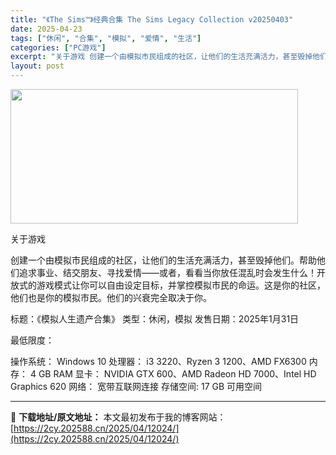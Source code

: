 ```yaml
---
title: "《The Sims™》经典合集 The Sims Legacy Collection v20250403"
date: 2025-04-23
tags: ["休闲", "合集", "模拟", "爱情", "生活"]
categories: ["PC游戏"]
excerpt: "关于游戏 创建一个由模拟市民组成的社区，让他们的生活充满活力，甚至毁掉他们。帮助他们追求事业、结交朋友、寻找爱情——或者，看看当你放任混乱时会发生什么！开放式的游戏模式让你可以自由设定目标，并掌控模拟市民的命运。这是你的社区，他们也是你的模拟市民。他们的兴衰完全取决于你。 标题：《模拟人生遗产合集》&hellip;"
layout: post
---
```


<img class="aligncenter size-full wp-image-12030" src="https://2cy.202588.cn/wp-content/uploads/2025/04/2025042313350716.webp" alt="" width="460" height="215" />

关于游戏

创建一个由模拟市民组成的社区，让他们的生活充满活力，甚至毁掉他们。帮助他们追求事业、结交朋友、寻找爱情——或者，看看当你放任混乱时会发生什么！开放式的游戏模式让你可以自由设定目标，并掌控模拟市民的命运。这是你的社区，他们也是你的模拟市民。他们的兴衰完全取决于你。

标题：《模拟人生遗产合集》
类型：休闲，模拟
发售日期：2025年1月31日

最低限度：

操作系统： Windows 10
处理器： i3 3220、Ryzen 3 1200、AMD FX6300
内存： 4 GB RAM
显卡： NVIDIA GTX 600、AMD Radeon HD 7000、Intel HD Graphics 620
网络： 宽带互联网连接
存储空间: 17 GB 可用空间

---
📖 **下载地址/原文地址：** 本文最初发布于我的博客网站：[https://2cy.202588.cn/2025/04/12024/](https://2cy.202588.cn/2025/04/12024/)
